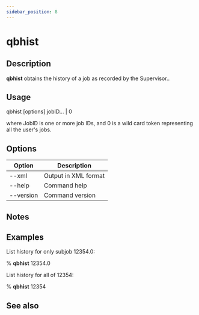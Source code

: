 ```yaml
---
sidebar_position: 8
---
```


# qbhist

## Description
**qbhist** obtains the history of a job as recorded by the Supervisor..

## Usage 
qbhist [options] jobID... | 0

where JobID is one or more job IDs, and 0 is a wild card token representing all the user's jobs.

## Options
| Option | Description |
| ---    | ---         |
| --xml | Output in XML format |
| --help | Command help |
| --version | Command version |

## Notes
 

## Examples
List history for only subjob 12354.0:

% **qbhist** 12354.0

List history for all of 12354:

% **qbhist** 12354

## See also
